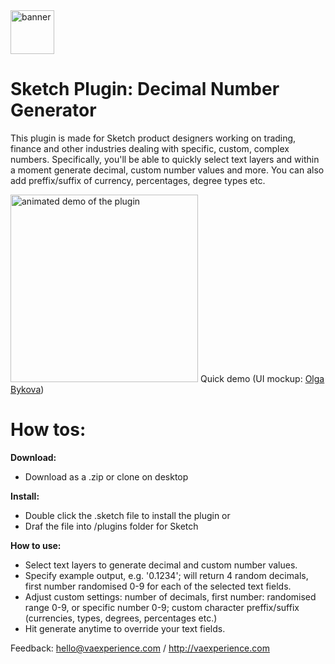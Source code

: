 <img style="height: 70px; width: 70px;" src="https://github.com/vaexperience/sketch-plugin-decimal-number-generator/blob/master/DecimalNumber%20Generator.sketchplugin/Contents/Resources/web-ui/img/logo.png" alt="banner"/>

# Sketch Plugin: Decimal Number Generator

This plugin is made for Sketch product designers working on trading, finance and other industries dealing with specific, custom, complex numbers. Specifically, you'll be able to quickly select text layers and within a moment generate decimal, custom number values and more. You can also add preffix/suffix of currency, percentages, degree types etc.
<br />


<img style="height: 300px; width: auto;" src="https://github.com/vaexperience/sketch-plugin-decimal-number-generator/blob/master/decimal-number-generator-demo.gif" alt="animated demo of the plugin" />
<caption>Quick demo (UI mockup: <a href="https://www.sketchappsources.com/free-source/2604-trading-chart-data-sketch-freebie-resource.html" target="_blank">Olga Bykova</a>)</caption>
<br />

# How tos:

<b>Download:</b>
- Download as a .zip or clone on desktop

<b>Install:</b>
- Double click the .sketch file to install the plugin
or
- Draf the file into /plugins folder for Sketch

<b>How to use:</b>
- Select text layers to generate decimal and custom number values.
- Specify example output, e.g. '0.1234'; will return 4 random decimals, first number randomised 0-9 for each of the selected text fields.
- Adjust custom settings: number of decimals, first number: randomised range 0-9, or specific number 0-9; custom character preffix/suffix (currencies, types, degrees, percentages etc.)
- Hit generate anytime to override your text fields.


Feedback: 
hello@vaexperience.com / http://vaexperience.com
